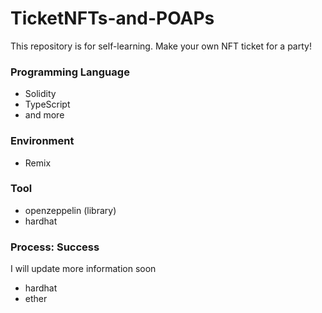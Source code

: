 # TicketNFTs-and-POAPs
This repository is for self-learning.
Make your own NFT ticket for a party!

### Programming Language
* Solidity
* TypeScript
* and more

### Environment
* Remix

### Tool
* openzeppelin (library)
* hardhat

### Process: Success

I will update more information soon
* hardhat
* ether
